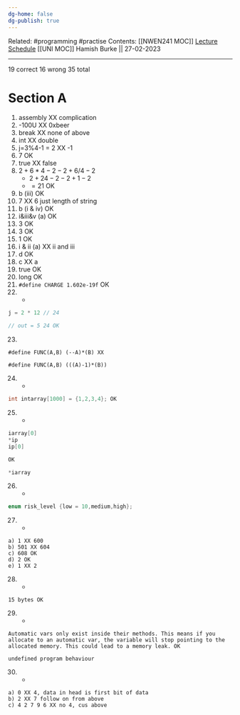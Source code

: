 ```yaml
---
dg-home: false
dg-publish: true
---
```

Related: #programming #practise 
Contents: [[NWEN241 MOC]]
[Lecture Schedule](https://ecs.wgtn.ac.nz/Courses/NWEN241_2023T1/LectureSchedule)
[[UNI MOC]]
Hamish Burke || 27-02-2023
***

19 correct
16 wrong
35 total

# Section A

1. assembly XX complication
2. -100U XX 0xbeer
3. break XX none of above
4. int XX double
5. j=3%4-1 = 2 XX -1
6. 7 OK
7. true XX false
8. $2+6*4-2-2+6/4-2$
	- $2+24-2-2+1-2$
	- $=21$ OK
9. b (iii) OK
10. 7 XX 6 just length of string
11. b (i & iv) OK
12. i&iii&v (a) OK
13. 3 OK
14. 3 OK
15. 1 OK
16. i & ii (a) XX ii and iii
17. d OK
18. c XX a
19. true OK
20. long OK
21. `#define CHARGE 1.602e-19f` OK
22. -

```C
j = 2 * 12 // 24

// out = 5 24 OK
```

23. 

```
#define FUNC(A,B) (--A)*(B) XX

#define FUNC(A,B) (((A)-1)*(B))
```

24. - 

```C
int intarray[1000] = {1,2,3,4}; OK
```

25. -

```C
iarray[0]
*ip
ip[0]

OK

*iarray
```

26. -

```C
enum risk_level {low = 10,medium,high};
```

27. -

```
a) 1 XX 600
b) 501 XX 604
c) 608 OK
d) 2 OK
e) 1 XX 2
```

28. -

```
15 bytes OK
```

29. -

```
Automatic vars only exist inside their methods. This means if you allocate to an automatic var, the variable will stop pointing to the allocated memory. This could lead to a memory leak. OK 

undefined program behaviour
```

30. -

```
a) 0 XX 4, data in head is first bit of data
b) 2 XX 7 follow on from above
c) 4 2 7 9 6 XX no 4, cus above
```

